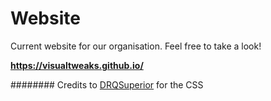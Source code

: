 # Website
Current website for our organisation. Feel free to take a look!

**https://visualtweaks.github.io/**

######## Credits to [DRQSuperior](https://github.com/DRQSuperior) for the CSS
